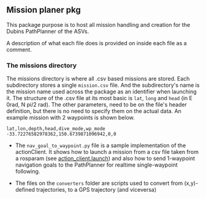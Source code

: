 ## Mission planer pkg
This package purpose is to host all mission handling and creation for the Dubins PathPlanner of the ASVs.

A description of what each file does is provided on inside each file as a comment.

### The missions directory
The missions directory is where all .csv based missions are stored. Each subdirectory stores a single `mission.csv` file. And the subdirectory's name is the mission name used across the package as an identifier when launching it. The structure of the .csv file at its most basic is `lat`, `long` and `head` (in E 0rad, N pi/2 rad). The other parameters, need to be on the file's header definition, but there is no need to specify them on the actual data. An example mission with 2 waypoints is shown below.

```
lat,lon,depth,head,dive_mode,wp_mode
-33.72276582978362,150.6739871096942,0,0
```
- The `nav_goal_to_waypoint.py` file is a sample implementation of the actionClient. It shows how to launch a mission from a csv file taken from a rosparam (see [action_client.launch](launch/action_client.launch)) and also how to send 1-waypoint navigation goals to the PathPlanner for realtime single-waypoint following.

- The files on the `converters` folder are scripts used to convert from (x,y)-defined trajectories, to a GPS trajectory (and viceversa)